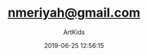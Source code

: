 ---
index: 6413
title: "nmeriyah@gmail.com"
subtitle: ""
author: "ArtKids"
date: "2019-06-25 12:56:15"
seo:
  description: ""
content: "nmeriyah@gmail.com
Anyanwuedoziem Chinedu"
status: "published"
comment_status: "closed"
modified: "2019-06-25 12:56:15"
type: "flamingo_contact"
comment_count: 0
tags: []
---